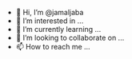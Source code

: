 - 👋 Hi, I’m @jamaljaba
- 👀 I’m interested in ...
- 🌱 I’m currently learning ...
- 💞️ I’m looking to collaborate on ...
- 📫 How to reach me ...

<!---
jamaljaba/jamaljaba is a ✨ special ✨ repository because its `README.md` (this file) appears on your GitHub profile.
You can click the Preview link to take a look at your changes.
--->
